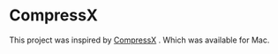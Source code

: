 # CompressX

This project was inspired by [CompressX](https://compressx.app/) . Which was available for Mac.
